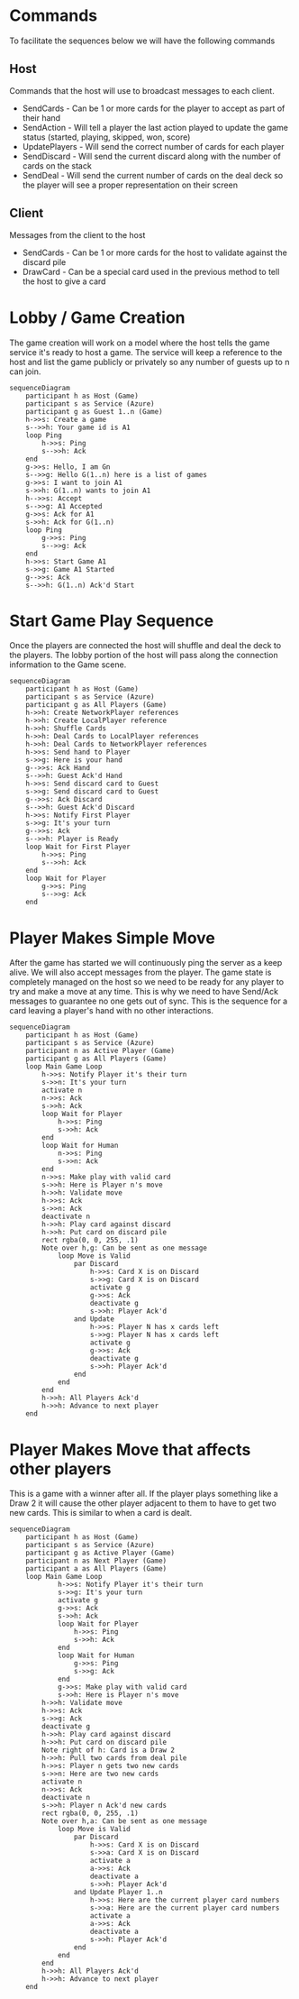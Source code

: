 # Commands
To facilitate the sequences below we will have the following commands

## Host
Commands that the host will use to broadcast messages to each client.

  * SendCards - Can be 1 or more cards for the player to accept as part of their hand
  * SendAction - Will tell a player the last action played to update the game status (started, playing, skipped, won, score)
  * UpdatePlayers - Will send the correct number of cards for each player
  * SendDiscard - Will send the current discard along with the number of cards on the stack
  * SendDeal - Will send the current number of cards on the deal deck so the player will see a proper representation on their screen

## Client
Messages from the client to the host

  * SendCards - Can be 1 or more cards for the host to validate against the discard pile
  * DrawCard - Can be a special card used in the previous method to tell the host to give a card

# Lobby / Game Creation

The game creation will work on a model where the host tells the game service it's ready to host a game. The service will keep a reference to the host and list the game publicly or privately so any number of guests up to n can join.

```mermaid
sequenceDiagram
    participant h as Host (Game)
    participant s as Service (Azure)
    participant g as Guest 1..n (Game)
    h->>s: Create a game
    s-->>h: Your game id is A1
    loop Ping
        h->>s: Ping
        s-->>h: Ack
    end
    g->>s: Hello, I am Gn
    s-->>g: Hello G(1..n) here is a list of games
    g->>s: I want to join A1
    s->>h: G(1..n) wants to join A1
    h-->>s: Accept
    s-->>g: A1 Accepted
    g->>s: Ack for A1
    s->>h: Ack for G(1..n)
    loop Ping
        g->>s: Ping
        s-->>g: Ack
    end
    h->>s: Start Game A1
    s->>g: Game A1 Started
    g-->>s: Ack
    s-->>h: G(1..n) Ack'd Start
```

# Start Game Play Sequence

Once the players are connected the host will shuffle and deal the deck to the players. The lobby portion of the host will pass along the connection information to the Game scene.

```mermaid
sequenceDiagram
    participant h as Host (Game)
    participant s as Service (Azure)
    participant g as All Players (Game)
    h->>h: Create NetworkPlayer references
    h->>h: Create LocalPlayer reference
    h->>h: Shuffle Cards
    h->>h: Deal Cards to LocalPlayer references
    h->>h: Deal Cards to NetworkPlayer references
    h->>s: Send hand to Player
    s->>g: Here is your hand
    g-->>s: Ack Hand
    s-->>h: Guest Ack'd Hand
    h->>s: Send discard card to Guest
    s->>g: Send discard card to Guest
    g-->>s: Ack Discard
    s-->>h: Guest Ack'd Discard
    h->>s: Notify First Player
    s->>g: It's your turn
    g-->>s: Ack
    s-->>h: Player is Ready
    loop Wait for First Player
        h->>s: Ping
        s-->>h: Ack
    end
    loop Wait for Player
        g->>s: Ping
        s-->>g: Ack
    end
```

# Player Makes Simple Move

After the game has started we will continuously ping the server as a keep alive. We will also accept messages from the player. The game state is completely managed on the host so we need to be ready for any player to try and make a move at any time. This is why we need to have Send/Ack messages to guarantee no one gets out of sync. This is the sequence for a card leaving a player's hand with no other interactions.

```mermaid
sequenceDiagram
    participant h as Host (Game)
    participant s as Service (Azure)
    participant n as Active Player (Game)
    participant g as All Players (Game)
    loop Main Game Loop
        h->>s: Notify Player it's their turn
        s->>n: It's your turn
        activate n
        n->>s: Ack
        s->>h: Ack
        loop Wait for Player
            h->>s: Ping
            s->>h: Ack
        end
        loop Wait for Human
            n->>s: Ping
            s->>n: Ack
        end
        n->>s: Make play with valid card
        s->>h: Here is Player n's move
        h->>h: Validate move
        h->>s: Ack
        s->>n: Ack
        deactivate n
        h->>h: Play card against discard
        h->>h: Put card on discard pile
        rect rgba(0, 0, 255, .1)
        Note over h,g: Can be sent as one message
            loop Move is Valid
                par Discard
                    h->>s: Card X is on Discard
                    s->>g: Card X is on Discard
                    activate g
                    g->>s: Ack
                    deactivate g
                    s->>h: Player Ack'd
                and Update
                    h->>s: Player N has x cards left
                    s->>g: Player N has x cards left
                    activate g
                    g->>s: Ack
                    deactivate g
                    s->>h: Player Ack'd
                end
            end
        end
        h->>h: All Players Ack'd
        h->>h: Advance to next player
    end
```

# Player Makes Move that affects other players

This is a game with a winner after all. If the player plays something like a Draw 2 it will cause the other player adjacent to them to have to get two new cards. This is similar to when a card is dealt.

```mermaid
sequenceDiagram
    participant h as Host (Game)
    participant s as Service (Azure)
    participant g as Active Player (Game)
    participant n as Next Player (Game)
    participant a as All Players (Game)
    loop Main Game Loop
            h->>s: Notify Player it's their turn
            s->>g: It's your turn
            activate g
            g->>s: Ack
            s->>h: Ack
            loop Wait for Player
                h->>s: Ping
                s->>h: Ack
            end
            loop Wait for Human
                g->>s: Ping
                s->>g: Ack
            end
            g->>s: Make play with valid card
            s->>h: Here is Player n's move
        h->>h: Validate move
        h->>s: Ack
        s->>g: Ack
        deactivate g
        h->>h: Play card against discard
        h->>h: Put card on discard pile
        Note right of h: Card is a Draw 2
        h->>h: Pull two cards from deal pile
        h->>s: Player n gets two new cards
        s->>n: Here are two new cards
        activate n
        n->>s: Ack
        deactivate n
        s->>h: Player n Ack'd new cards
        rect rgba(0, 0, 255, .1)
        Note over h,a: Can be sent as one message
            loop Move is Valid
                par Discard
                    h->>s: Card X is on Discard
                    s->>a: Card X is on Discard
                    activate a
                    a->>s: Ack
                    deactivate a
                    s->>h: Player Ack'd
                and Update Player 1..n
                    h->>s: Here are the current player card numbers
                    s->>a: Here are the current player card numbers
                    activate a
                    a->>s: Ack
                    deactivate a
                    s->>h: Player Ack'd
                end
            end
        end
        h->>h: All Players Ack'd
        h->>h: Advance to next player
    end
```